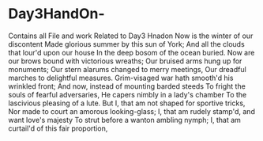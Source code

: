 # Day3HandOn-
Contains all File and work Related to Day3 Hnadon
Now is the winter of our discontent
Made glorious summer by this sun of York;
And all the clouds that lour'd upon our house
In the deep bosom of the ocean buried.
Now are our brows bound with victorious wreaths;
Our bruised arms hung up for monuments;
Our stern alarums changed to merry meetings,
Our dreadful marches to delightful measures.
Grim-visaged war hath smooth'd his wrinkled front;
And now, instead of mounting barded steeds
To fright the souls of fearful adversaries,
He capers nimbly in a lady's chamber
To the lascivious pleasing of a lute.
But I, that am not shaped for sportive tricks,
Nor made to court an amorous looking-glass;
I, that am rudely stamp'd, and want love's majesty
To strut before a wanton ambling nymph;
I, that am curtail'd of this fair proportion,
